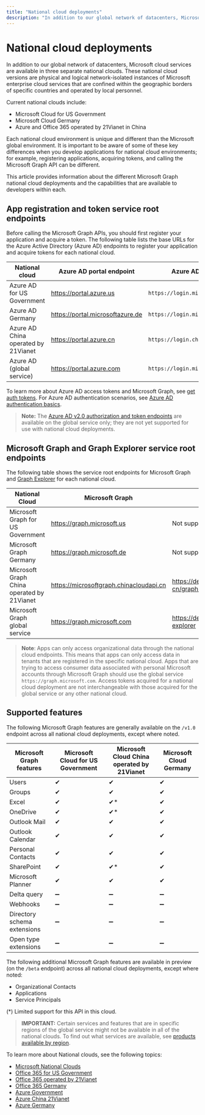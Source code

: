 ```yaml
---
title: "National cloud deployments"
description: "In addition to our global network of datacenters, Microsoft cloud services are available in three separate national clouds. These national cloud versions are physical and logical network-isolated instances of Microsoft enterprise cloud services that are confined within the geographic borders of specific countries and operated by local personnel."
---
```


# National cloud deployments

In addition to our global network of datacenters, Microsoft cloud services are available in three separate national clouds. These national cloud versions are physical and logical network-isolated instances of Microsoft enterprise cloud services that are confined within the geographic borders of specific countries and operated by local personnel.

Current national clouds include:

- Microsoft Cloud for US Government
- Microsoft Cloud Germany
- Azure and Office 365 operated by 21Vianet in China

Each national cloud environment is unique and different than the Microsoft global environment. It is important to be aware of some of these key differences when you develop applications for national cloud environments; for example, registering applications, acquiring tokens, and calling the Microsoft Graph API can be different.

This article provides information about the different Microsoft Graph national cloud deployments and the capabilities that are available to developers within each.

## App registration and token service root endpoints

Before calling the Microsoft Graph APIs, you should first register your application and acquire a token. The following table lists the base URLs for the Azure Active Directory (Azure AD) endpoints to register your application and acquire tokens for each national cloud.

| National cloud | Azure AD portal endpoint| Azure AD endpoint|
|---------------------------|----------------|----------------|
|Azure AD for US Government |https://portal.azure.us|`https://login.microsoftonline.us`|
|Azure AD Germany |https://portal.microsoftazure.de|`https://login.microsoftonline.de`|
|Azure AD China operated by 21Vianet |https://portal.azure.cn|`https://login.chinacloudapi.cn`|
|Azure AD (global service)|https://portal.azure.com |`https://login.microsoftonline.com`|

To learn more about Azure AD access tokens and Microsoft Graph, see [get auth tokens](./auth-overview.md). For Azure AD authentication scenarios, see [Azure AD authentication basics](https://docs.microsoft.com/azure/active-directory/develop/authentication-scenarios).

> **Note:** The [Azure AD v2.0 authorization and token endpoints](https://docs.microsoft.com/azure/active-directory/develop/v2-overview) are available on the global service only; they are not yet supported for use with national cloud deployments.


## Microsoft Graph and Graph Explorer service root endpoints

The following table shows the service root endpoints for Microsoft Graph and [Graph Explorer](https://developer.microsoft.com/graph/graph-explorer) for each national cloud.

| National Cloud | Microsoft Graph | Graph Explorer |
|---------------------------|----------------|----------------|
| Microsoft Graph for US Government | https://graph.microsoft.us | Not supported. |
| Microsoft Graph Germany | https://graph.microsoft.de | Not supported. |
| Microsoft Graph China operated by 21Vianet | https://microsoftgraph.chinacloudapi.cn | https://developer.microsoft.com/zh-cn/graph/graph-explorer-china |
| Microsoft Graph global service | https://graph.microsoft.com | https://developer.microsoft.com/graph/graph-explorer |

> **Note**: Apps can only access organizational data through the national cloud endpoints. This means that apps can only access data in tenants that are registered in the specific national cloud. Apps that are trying to access consumer data associated with personal Microsoft accounts through Microsoft Graph should use the global service `https://graph.microsoft.com`. Access tokens acquired for a national cloud deployment are not interchangeable with those acquired for the global service or any other national cloud.

## Supported features

The following Microsoft Graph features are generally available on the `/v1.0` endpoint across all national cloud deployments, except where noted.

| Microsoft Graph features | Microsoft Cloud for US Government | Microsoft Cloud China operated by 21Vianet | Microsoft Cloud Germany |
|---------------------------|----------------|----------------|----------------|
| Users | ✔ | ✔ | ✔ |
| Groups | ✔ | ✔ | ✔ |
| Excel | ✔| ✔* | ✔ |
| OneDrive | ✔ | ✔* | ✔ |
| Outlook Mail | ✔ | ✔ | ✔ |
| Outlook Calendar | ✔ | ✔ | ✔ |
| Personal Contacts | ✔ | ✔ | ✔ |
| SharePoint| ✔ | ✔* | ✔ |
| Microsoft Planner|✔ |✔ |✔ |
| Delta query | ➖ | ➖| ➖ |
| Webhooks  | ➖| ➖| ➖|
|Directory schema extensions |➖|➖|➖|
| Open type extensions|➖|➖|➖|
  
The following additional Microsoft Graph features are available in preview (on the `/beta` endpoint) across all national cloud deployments, except where noted:

* Organizational Contacts
* Applications
* Service Principals

(*) Limited support for this API in this cloud.

 > **IMPORTANT:** Certain services and features that are in specific regions of the global service might not be available in all of the national clouds. To find out what services are available, see [products available by region](https://azure.microsoft.com/global-infrastructure/services/?products=all&regions=usgov-non-regional,us-dod-central,us-dod-east,usgov-arizona,usgov-iowa,usgov-texas,usgov-virginia,china-non-regional,china-east,china-east-2,china-north,china-north-2,germany-non-regional,germany-central,germany-northeast).


To learn more about National clouds, see the following topics:
- [Microsoft National Clouds](https://www.microsoft.com/TrustCenter/CloudServices/NationalCloud)
- [Office 365 for US Government](https://docs.microsoft.com/office365/servicedescriptions/office-365-platform-service-description/office-365-us-government/office-365-us-government)
- [Office 365 operated by 21Vianet](https://docs.microsoft.com/office365/servicedescriptions/office-365-platform-service-description/office-365-operated-by-21vianet)
- [Office 365 Germany](https://docs.microsoft.com/office365/servicedescriptions/office-365-platform-service-description/office-365-germany)
- [Azure Government](https://azure.microsoft.com/global-infrastructure/government/)
- [Azure China 21Vianet](https://docs.microsoft.com/azure/china/)
- [Azure Germany](https://docs.microsoft.com/azure/germany/)
